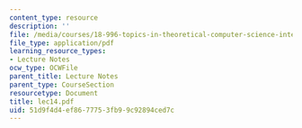 ```yaml
---
content_type: resource
description: ''
file: /media/courses/18-996-topics-in-theoretical-computer-science-internet-research-problems-spring-2002/51d9f4d4ef8677753fb99c92894ced7c_lec14.pdf
file_type: application/pdf
learning_resource_types:
- Lecture Notes
ocw_type: OCWFile
parent_title: Lecture Notes
parent_type: CourseSection
resourcetype: Document
title: lec14.pdf
uid: 51d9f4d4-ef86-7775-3fb9-9c92894ced7c
---
```

